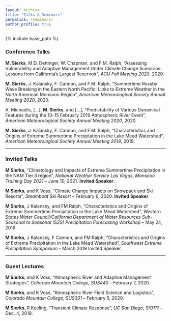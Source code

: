 ```yaml
---
layout: archive
title: "Talks & Seminars"
permalink: /seminars/
author_profile: true
---
```

<!-- 
{% if author.googlescholar %}
  You can also find my articles on <u><a href="{{author.googlescholar}}">my Google Scholar profile</a>.</u>
{% endif %}

{% include base_path %}

{% for post in site.publications reversed %}
  {% include archive-single.html %}
{% endfor %}

 -->
{% include base_path %}

### Conference Talks

**M. Sierks**, M.D. Dettinger, W. Chapman, and F.M. Ralph, “Assessing Vulnerability and Adaptive Management Under Climate Change Scenarios: Lessons from California’s Largest Reservoir”, *AGU Fall Meeting 2020*, 2020.

**M. Sierks**, J. Kalansky, F. Cannon, and F.M. Ralph, “Summertime Rossby Wave Breaking in the Eastern North Pacific: Links to Extreme Weather in the North American Monsoon Region”, *American Meteorological Society Annual Meeting 2020*, 2020.

A. Michaelis, [...], **M. Sierks**, and [...], “Predictability of Various Dynamical Features during the 13–15 February 2019 Atmospheric River Event”, *American Meteorological Society Annual Meeting 2020*, 2020.

**M. Sierks**, J. Kalansky, F. Cannon, and F.M. Ralph, “Characteristics and Origins of Extreme Summertime Precipitation in the Lake Mead Watershed”, *American Meteorological Society Annual Meeting 2019*, 2019.


--------------------
### Invited Talks


**M Sierks**, “Climatology and Impacts of Extreme Summertime Precipitation in the NAM Tier II region”, *National Weather Service Las Vegas, Monsoon Training Day 2021* – June 10, 2021. **Invited Speaker**.

**M Sierks**, and K Voss, “Climate Change Impacts on Snowpack and Ski Resorts”, *Steamboat Ski Resort* – February 6, 2020. **Invited Speaker**.

**M Sierks**, J Kalansky, and FM Ralph, “Characteristics and Origins of Extreme Summertime Precipitation in the Lake Mead Watershed”, *Western States Water Council/California Department of Water Resources Sub-Seasonal to Seasonal (S2S) Precipitation Forecasting Workshop* – May 24, 2019.

**M Sierks**, J Kalansky, F Cannon, and FM Ralph, “Characteristics and Origins of Extreme Precipitation in the Lake Mead Watershed”, *Southwest Extreme Precipitation Symposium* - March 2019 Invited Speaker.

--------------------
### Guest Lectures

**M Sierks**, and K Voss, “Atmospheric River and Adaptive Management Strategies”, *Colorado Mountain College, SUS440* – February 7, 2020.

**M Sierks**, and K Voss, “Atmospheric River Field Science and Logistics”, *Colorado Mountain College, SUS331* – February 5, 2020.

**M Sierks**, R Keeling, “Transient Climate Response”, *UC San Diego, SIO117* – Dec. 4, 2019.

